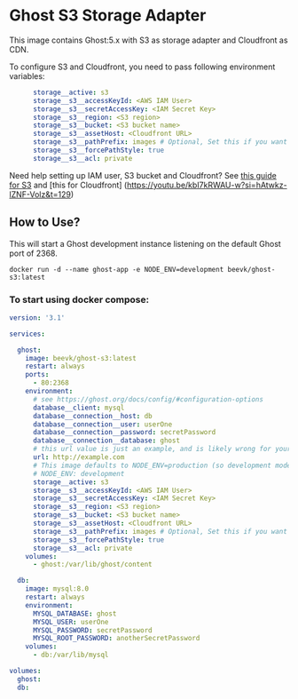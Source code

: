 # Ghost S3 Storage Adapter

This image contains Ghost:5.x with S3 as storage adapter and Cloudfront as CDN.

To configure S3 and Cloudfront, you need to pass following environment variables:

```yaml
      storage__active: s3
      storage__s3__accessKeyId: <AWS IAM User>
      storage__s3__secretAccessKey: <IAM Secret Key>
      storage__s3__region: <S3 region>
      storage__s3__bucket: <S3 bucket name>
      storage__s3__assetHost: <Cloudfront URL>
      storage__s3__pathPrefix: images # Optional, Set this if you want all images to be stored in a subfolder
      storage__s3__forcePathStyle: true
      storage__s3__acl: private
```

Need help setting up IAM user, S3 bucket and Cloudfront? See [this guide for S3](https://youtu.be/eQAIojcArRY?si=zfGmxBu7J18vcijD&t=529) and [this for Cloudfront] (https://youtu.be/kbI7kRWAU-w?si=hAtwkz-lZNF-Volz&t=129)

## How to Use?
This will start a Ghost development instance listening on the default Ghost port of 2368.

```shell
docker run -d --name ghost-app -e NODE_ENV=development beevk/ghost-s3:latest
```

### To start using docker compose:

```yaml
version: '3.1'

services:

  ghost:
    image: beevk/ghost-s3:latest
    restart: always
    ports:
      - 80:2368
    environment:
      # see https://ghost.org/docs/config/#configuration-options
      database__client: mysql
      database__connection__host: db
      database__connection__user: userOne
      database__connection__password: secretPassword
      database__connection__database: ghost
      # this url value is just an example, and is likely wrong for your environment!
      url: http://example.com
      # This image defaults to NODE_ENV=production (so development mode needs to be explicitly specified if desired)
      # NODE_ENV: development
      storage__active: s3
      storage__s3__accessKeyId: <AWS IAM User>
      storage__s3__secretAccessKey: <IAM Secret Key>
      storage__s3__region: <S3 region>
      storage__s3__bucket: <S3 bucket name>
      storage__s3__assetHost: <Cloudfront URL>
      storage__s3__pathPrefix: images # Optional, Set this if you want all images to be stored in a subfolder
      storage__s3__forcePathStyle: true
      storage__s3__acl: private
    volumes:
      - ghost:/var/lib/ghost/content

  db:
    image: mysql:8.0
    restart: always
    environment:
      MYSQL_DATABASE: ghost
      MYSQL_USER: userOne
      MYSQL_PASSWORD: secretPassword
      MYSQL_ROOT_PASSWORD: anotherSecretPassword
    volumes:
      - db:/var/lib/mysql

volumes:
  ghost:
  db:
```

